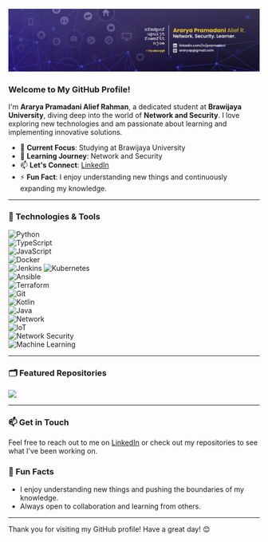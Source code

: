 ![GitHub Banner](banner.jpg)

### Welcome to My GitHub Profile!

I'm **Ararya Pramadani Alief Rahman**, a dedicated student at **Brawijaya University**, diving deep into the world of **Network and Security**. I love exploring new technologies and am passionate about learning and implementing innovative solutions.

- 🔭 **Current Focus**: Studying at Brawijaya University
- 🌱 **Learning Journey**: Network and Security
- 📫 **Let's Connect**: [LinkedIn](https://www.linkedin.com/in/pramadani)
- ⚡ **Fun Fact**: I enjoy understanding new things and continuously expanding my knowledge.

---

### 🔧 Technologies & Tools

![Python](https://img.shields.io/badge/-Python-306998?style=for-the-badge&logo=python&logoColor=white)  
![TypeScript](https://img.shields.io/badge/-TypeScript-3178C6?style=for-the-badge&logo=typescript&logoColor=white)  
![JavaScript](https://img.shields.io/badge/-JavaScript-F7DF1E?style=for-the-badge&logo=javascript&logoColor=black)  
![Docker](https://img.shields.io/badge/-Docker-2496ED?style=for-the-badge&logo=docker&logoColor=white)  
![Jenkins](https://img.shields.io/badge/-Jenkins-D24939?style=for-the-badge&logo=jenkins&logoColor=white)
![Kubernetes](https://img.shields.io/badge/Kubernetes-326CE5?style=for-the-badge&logo=kubernetes&logoColor=white)  
![Ansible](https://img.shields.io/badge/Ansible-EE0000?style=for-the-badge&logo=ansible&logoColor=white)  
![Terraform](https://img.shields.io/badge/Terraform-7B42BC?style=for-the-badge&logo=terraform&logoColor=white)  
![Git](https://img.shields.io/badge/-Git-F05032?style=for-the-badge&logo=git&logoColor=white)  
![Kotlin](https://img.shields.io/badge/-Kotlin-0095D5?style=for-the-badge&logo=kotlin&logoColor=white)  
![Java](https://img.shields.io/badge/-Java-E7352C?style=for-the-badge&logo=java&logoColor=white)  
![Network](https://img.shields.io/badge/Network-0082FC?style=for-the-badge&logo=network&logoColor=white)  
![IoT](https://img.shields.io/badge/-IoT-00A6A6?style=for-the-badge&logo=iot&logoColor=white)  
![Network Security](https://img.shields.io/badge/-Network%20Security-4D5E6A?style=for-the-badge&logo=security&logoColor=white)  
![Machine Learning](https://img.shields.io/badge/-Machine%20Learning-FF6F00?style=for-the-badge&logo=machine-learning&logoColor=white)  

---

### 🗂️ Featured Repositories

<a href="https://github.com/pramadani/IoT_Person_Counter">
  <img align="center" src="https://github-readme-stats.vercel.app/api/pin/?username=pramadani&repo=IoT_Person_Counter&theme=radical" />
</a>

---

### 📫 Get in Touch

Feel free to reach out to me on [LinkedIn](https://www.linkedin.com/in/pramadani) or check out my repositories to see what I've been working on.

### 🎉 Fun Facts

- I enjoy understanding new things and pushing the boundaries of my knowledge.
- Always open to collaboration and learning from others.

---

Thank you for visiting my GitHub profile! Have a great day! 😊